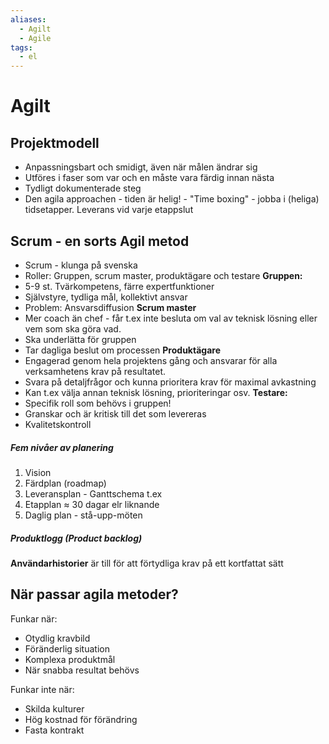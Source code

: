 ```yaml
---
aliases:
  - Agilt
  - Agile
tags:
  - el
---
```

# Agilt

## Projektmodell
- Anpassningsbart och smidigt, även när målen ändrar sig
- Utföres i faser som var och en måste vara färdig innan nästa
- Tydligt dokumenterade steg
- Den agila approachen - tiden är helig!
	  - "Time boxing" - jobba i (heliga) tidsetapper. Leverans vid varje etappslut

## Scrum - en sorts Agil metod
- Scrum - klunga på svenska
- Roller: Gruppen, scrum master, produktägare och testare
**Gruppen:**
- 5-9 st. Tvärkompetens, färre expertfunktioner
- Självstyre, tydliga mål, kollektivt ansvar
- Problem: Ansvarsdiffusion
**Scrum master**
- Mer coach än chef - får t.ex inte besluta om val av teknisk lösning eller vem som ska göra vad. 
- Ska underlätta för gruppen 
- Tar dagliga beslut om processen
**Produktägare**
- Engagerad genom hela projektens gång och ansvarar för alla verksamhetens krav på resultatet.
- Svara på detaljfrågor och kunna prioritera krav för maximal avkastning
- Kan t.ex välja annan teknisk lösning, prioriteringar osv. 
**Testare:**
- Specifik roll som behövs i gruppen!
- Granskar och är kritisk till det som levereras
- Kvalitetskontroll

##### Fem nivåer av planering
1. Vision
2. Färdplan (roadmap)
3. Leveransplan - Ganttschema t.ex
4. Etapplan $\approx$ 30 dagar elr liknande
5. Daglig plan - stå-upp-möten

##### Produktlogg (Product backlog)
**Användarhistorier** är till för att förtydliga krav på ett kortfattat sätt

## När passar agila metoder?
Funkar när:
- Otydlig kravbild
- Föränderlig situation
- Komplexa produktmål
- När snabba resultat behövs

Funkar inte när:
- Skilda kulturer
- Hög kostnad för förändring
- Fasta kontrakt